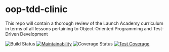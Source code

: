 # oop-tdd-clinic

This repo will contain a thorough review of the Launch Academy curriculum in terms of all lessons pertaining to Object-Oriented Programming and Test-Driven Development

![Build Status](https://codeship.com/projects/495f8a30-957a-0135-d3a5-76c7e774f4cb/status?branch=master)
[![Maintainability](https://api.codeclimate.com/v1/badges/69d6ab150a02e4196f10/maintainability)](https://codeclimate.com/github/mikesilb/oop-tdd-clinic/maintainability)
![Coverage Status](https://coveralls.io/repos/mikesilb/oop-tdd-clinic/badge.svg?branch=master)
[![Test Coverage](https://codeclimate.com/github/codeclimate/codeclimate/badges/coverage.svg)](https://codeclimate.com/github/codeclimate/codeclimate/coverage)
